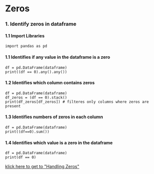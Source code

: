 # Zeros
### 1. Identify zeros in dataframe
#### 1.1 Import Libraries
    import pandas as pd
#### 1.1 Identifies if any value in the dataframe is a zero
    df = pd.DataFrame(dataframe)
    print((df == 0).any().any())
#### 1.2 Identifies which column contains zeros
    df = pd.DataFrame(dataframe)
    df_zeros = (df == 0).stack()
    print(df_zeros[df_zeros]) # filteres only columns where zeros are present 
#### 1.3 Identifies numbers of zeros in each column
    df = pd.DataFrame(dataframe)
    print((df==0).sum())
#### 1.4 Identifies which value is a zero in the dataframe
    df = pd.DataFrame(dataframe)
    print(df == 0)

[klick here to get to "Handling Zeros"](https://github.com/tbgrun/machine_learning/blob/main/02%20-%20Data%20Cleaning/02%20-%20Handling%20Zeros)
